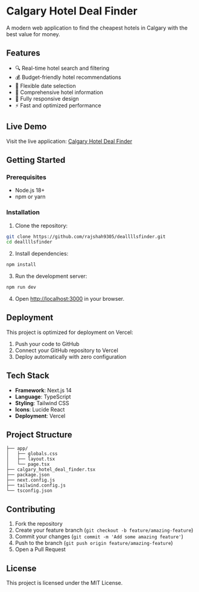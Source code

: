 # Calgary Hotel Deal Finder

A modern web application to find the cheapest hotels in Calgary with the best value for money.

## Features

- 🔍 Real-time hotel search and filtering
- 💰 Budget-friendly hotel recommendations
- 📅 Flexible date selection
- 🏨 Comprehensive hotel information
- 📱 Fully responsive design
- ⚡ Fast and optimized performance

## Live Demo

Visit the live application: [Calgary Hotel Deal Finder](https://your-vercel-url.vercel.app)

## Getting Started

### Prerequisites

- Node.js 18+ 
- npm or yarn

### Installation

1. Clone the repository:
```bash
git clone https://github.com/rajshah9305/deallllsfinder.git
cd deallllsfinder
```

2. Install dependencies:
```bash
npm install
```

3. Run the development server:
```bash
npm run dev
```

4. Open [http://localhost:3000](http://localhost:3000) in your browser.

## Deployment

This project is optimized for deployment on Vercel:

1. Push your code to GitHub
2. Connect your GitHub repository to Vercel
3. Deploy automatically with zero configuration

## Tech Stack

- **Framework**: Next.js 14
- **Language**: TypeScript
- **Styling**: Tailwind CSS
- **Icons**: Lucide React
- **Deployment**: Vercel

## Project Structure

```
├── app/
│   ├── globals.css
│   ├── layout.tsx
│   └── page.tsx
├── calgary_hotel_deal_finder.tsx
├── package.json
├── next.config.js
├── tailwind.config.js
└── tsconfig.json
```

## Contributing

1. Fork the repository
2. Create your feature branch (`git checkout -b feature/amazing-feature`)
3. Commit your changes (`git commit -m 'Add some amazing feature'`)
4. Push to the branch (`git push origin feature/amazing-feature`)
5. Open a Pull Request

## License

This project is licensed under the MIT License.